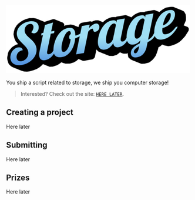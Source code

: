 ![storage](static/images/Storage_Title_README.png)

You ship a script related to storage, we ship you computer storage!

> Interested? Check out the site: [`HERE LATER`](https://github.com/).

## Creating a project

Here later

## Submitting

Here later

## Prizes

Here later
